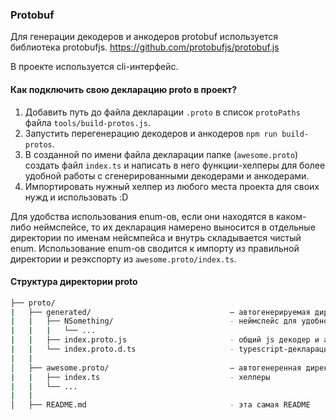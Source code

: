 ### Protobuf

Для генерации декодеров и анкодеров protobuf используется библиотека protobufjs.
https://github.com/protobufjs/protobuf.js

В проекте используется cli-интерфейс.

#### Как подключить свою декларацию proto в проект?

1. Добавить путь до файла декларации `.proto` в список `protoPaths` файла `tools/build-protos.js`.
2. Запустить перегенерацию декодеров и анкодеров `npm run build-protos`.
3. В созданной по имени файла декларации папке (`awesome.proto`) создать файл `index.ts` и написать в него функции-хелперы для более удобной работы с сгенерированными декодерами и анкодерами.
4. Импортировать нужный хелпер из любого места проекта для своих нужд и использовать :D

Для удобства использования enum-ов, если они находятся в каком-либо неймспейсе, то их декларация намерено выносится в отдельные директории по именам нейсмпейса и внутрь складывается чистый enum.
Использование enum-ов сводится к импорту из правильной директории и реэкспорту из `awesome.proto/index.ts`.

#### Структура директории proto

```sh
├── proto/
|   ├── generated/                               — автогенерируемая директория
|   |   ├── NSomething/                          - неймспейс для удобной работы с enum-ами
|   |   |   └── ...
|   |   ├── index.proto.js                       - общий js декодер и анкодер сообщений protobuf
|   |   └── index.proto.d.ts                     - typescript-декларация
|   |
│   ├── awesome.proto/                           — автогенеренная директория для хелперов к определенному proto-файлу декларации
|   |   ├── index.ts                             - хелперы
|   |   └── ...
|   |
│   ├── README.md                                - эта самая README
```
